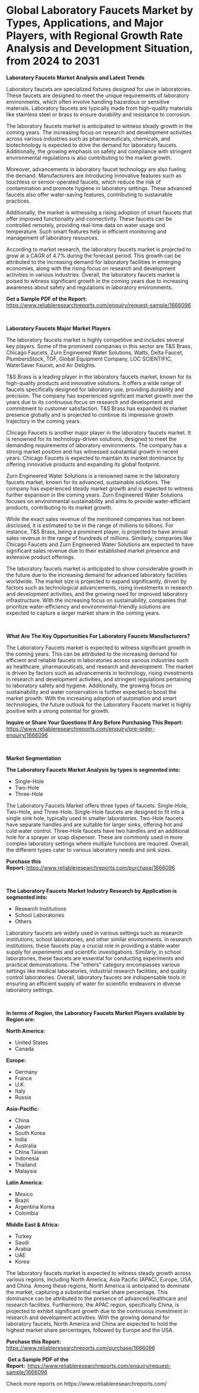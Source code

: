 <p><h1>Global Laboratory Faucets Market by Types, Applications, and Major Players, with Regional Growth Rate Analysis and Development Situation, from 2024 to 2031</h1></p><p><strong>Laboratory Faucets Market Analysis and Latest Trends</strong></p>
<p><p>Laboratory faucets are specialized fixtures designed for use in laboratories. These faucets are designed to meet the unique requirements of laboratory environments, which often involve handling hazardous or sensitive materials. Laboratory faucets are typically made from high-quality materials like stainless steel or brass to ensure durability and resistance to corrosion.</p><p>The laboratory faucets market is anticipated to witness steady growth in the coming years. The increasing focus on research and development activities across various industries such as pharmaceuticals, chemicals, and biotechnology is expected to drive the demand for laboratory faucets. Additionally, the growing emphasis on safety and compliance with stringent environmental regulations is also contributing to the market growth.</p><p>Moreover, advancements in laboratory faucet technology are also fueling the demand. Manufacturers are introducing innovative features such as touchless or sensor-operated faucets, which reduce the risk of contamination and promote hygiene in laboratory settings. These advanced faucets also offer water-saving features, contributing to sustainable practices.</p><p>Additionally, the market is witnessing a rising adoption of smart faucets that offer improved functionality and connectivity. These faucets can be controlled remotely, providing real-time data on water usage and temperature. Such smart features help in efficient monitoring and management of laboratory resources.</p><p>According to market research, the laboratory faucets market is projected to grow at a CAGR of 4.7% during the forecast period. This growth can be attributed to the increasing demand for laboratory facilities in emerging economies, along with the rising focus on research and development activities in various industries. Overall, the laboratory faucets market is poised to witness significant growth in the coming years due to increasing awareness about safety and regulations in laboratory environments.</p></p>
<p><strong>Get a Sample PDF of the Report:&nbsp;</strong> <a href="https://www.reliableresearchreports.com/enquiry/request-sample/1666096">https://www.reliableresearchreports.com/enquiry/request-sample/1666096</a></p>
<p>&nbsp;</p>
<p><strong>Laboratory Faucets Major Market Players</strong></p>
<p><p>The laboratory faucets market is highly competitive and includes several key players. Some of the prominent companies in this sector are T&S Brass, Chicago Faucets, Zurn Engineered Water Solutions, Watts, Delta Faucet, PlumbersStock, TOF, Global Equipment Company, LOC SCIENTIFIC, WaterSaver Faucet, and Air Delights.</p><p>T&S Brass is a leading player in the laboratory faucets market, known for its high-quality products and innovative solutions. It offers a wide range of faucets specifically designed for laboratory use, providing durability and precision. The company has experienced significant market growth over the years due to its continuous focus on research and development and commitment to customer satisfaction. T&S Brass has expanded its market presence globally and is projected to continue its impressive growth trajectory in the coming years.</p><p>Chicago Faucets is another major player in the laboratory faucets market. It is renowned for its technology-driven solutions, designed to meet the demanding requirements of laboratory environments. The company has a strong market position and has witnessed substantial growth in recent years. Chicago Faucets is expected to maintain its market dominance by offering innovative products and expanding its global footprint.</p><p>Zurn Engineered Water Solutions is a renowned name in the laboratory faucets market, known for its advanced, sustainable solutions. The company has experienced steady market growth and is expected to witness further expansion in the coming years. Zurn Engineered Water Solutions focuses on environmental sustainability and aims to provide water-efficient products, contributing to its market growth.</p><p>While the exact sales revenue of the mentioned companies has not been disclosed, it is estimated to be in the range of millions to billions. For instance, T&S Brass, being a prominent player, is projected to have annual sales revenue in the range of hundreds of millions. Similarly, companies like Chicago Faucets and Zurn Engineered Water Solutions are expected to have significant sales revenue due to their established market presence and extensive product offerings.</p><p>The laboratory faucets market is anticipated to show considerable growth in the future due to the increasing demand for advanced laboratory facilities worldwide. The market size is projected to expand significantly, driven by factors such as technological advancements, rising investments in research and development activities, and the growing need for improved laboratory infrastructure. With the increasing focus on sustainability, companies that prioritize water-efficiency and environmental-friendly solutions are expected to capture a larger market share in the coming years.</p></p>
<p>&nbsp;</p>
<p><strong>What Are The Key Opportunities For Laboratory Faucets Manufacturers?</strong></p>
<p><p>The Laboratory Faucets market is expected to witness significant growth in the coming years. This can be attributed to the increasing demand for efficient and reliable faucets in laboratories across various industries such as healthcare, pharmaceuticals, and research and development. The market is driven by factors such as advancements in technology, rising investments in research and development activities, and stringent regulations pertaining to laboratory safety and hygiene. Additionally, the growing focus on sustainability and water conservation is further expected to boost the market growth. With the increasing adoption of automation and smart technologies, the future outlook for the Laboratory Faucets market is highly positive with a strong potential for growth.</p></p>
<p><strong>Inquire or Share Your Questions If Any Before Purchasing This Report:</strong> <a href="https://www.reliableresearchreports.com/enquiry/pre-order-enquiry/1666096">https://www.reliableresearchreports.com/enquiry/pre-order-enquiry/1666096</a></p>
<p>&nbsp;</p>
<p><strong>Market Segmentation</strong></p>
<p><strong>The Laboratory Faucets Market Analysis by types is segmented into:</strong></p>
<p><ul><li>Single-Hole</li><li>Two-Hole</li><li>Three-Hole</li></ul></p>
<p><p>The Laboratory Faucets Market offers three types of faucets: Single-Hole, Two-Hole, and Three-Hole. Single-Hole faucets are designed to fit into a single sink hole, typically used in smaller laboratories. Two-Hole faucets have separate handles and are suitable for larger sinks, offering hot and cold water control. Three-Hole faucets have two handles and an additional hole for a sprayer or soap dispenser. These are commonly used in more complex laboratory settings where multiple functions are required. Overall, the different types cater to various laboratory needs and sink sizes.</p></p>
<p><strong>Purchase this Report:&nbsp;</strong><a href="https://www.reliableresearchreports.com/purchase/1666096">https://www.reliableresearchreports.com/purchase/1666096</a></p>
<p>&nbsp;</p>
<p><strong>The Laboratory Faucets Market Industry Research by Application is segmented into:</strong></p>
<p><ul><li>Research Institutions</li><li>School Laboratories</li><li>Others</li></ul></p>
<p><p>Laboratory faucets are widely used in various settings such as research institutions, school laboratories, and other similar environments. In research institutions, these faucets play a crucial role in providing a stable water supply for experiments and scientific investigations. Similarly, in school laboratories, these faucets are essential for conducting experiments and practical demonstrations. The "others" category encompasses various settings like medical laboratories, industrial research facilities, and quality control laboratories. Overall, laboratory faucets are indispensable tools in ensuring an efficient supply of water for scientific endeavors in diverse laboratory settings.</p></p>
<p>&nbsp;</p>
<p><strong>In terms of Region, the Laboratory Faucets Market Players available by Region are:</strong></p>
<p>
    <p> <strong> North America: </strong>
        <ul>
            <li>United States</li>
            <li>Canada</li>
        </ul>
        </p> 
    <p> <strong> Europe: </strong>
        <ul>
            <li>Germany</li>
            <li>France</li>
            <li>U.K.</li>
            <li>Italy</li>
            <li>Russia</li>
        </ul>
        </p> 
    <p> <strong> Asia-Pacific: </strong>
        <ul>
            <li>China</li>
            <li>Japan</li>
            <li>South Korea</li>
            <li>India</li>
            <li>Australia</li>
            <li>China Taiwan</li>
            <li>Indonesia</li>
            <li>Thailand</li>
            <li>Malaysia</li>
        </ul>
        </p> 
    <p> <strong> Latin America: </strong>
        <ul>
            <li>Mexico</li>
            <li>Brazil</li>
            <li>Argentina Korea</li>
            <li>Colombia</li>
        </ul>
        </p> 
    <p> <strong> Middle East & Africa: </strong>
        <ul>
            <li>Turkey</li>
            <li>Saudi</li>
            <li>Arabia</li>
            <li>UAE</li>
            <li>Korea</li>
        </ul>
    </p>
    </p>
<p><p>The laboratory faucets market is expected to witness steady growth across various regions, including North America, Asia Pacific (APAC), Europe, USA, and China. Among these regions, North America is anticipated to dominate the market, capturing a substantial market share percentage. This dominance can be attributed to the presence of advanced healthcare and research facilities. Furthermore, the APAC region, specifically China, is projected to exhibit significant growth due to the continuous investment in research and development activities. With the growing demand for laboratory faucets, North America and China are expected to hold the highest market share percentages, followed by Europe and the USA.</p></p>
<p><strong>Purchase this Report: </strong><a href="https://www.reliableresearchreports.com/purchase/1666096">https://www.reliableresearchreports.com/purchase/1666096</a></p>
<p>&nbsp;<strong>Get a Sample PDF of the Report:&nbsp;&nbsp;</strong><a href="https://www.reliableresearchreports.com/enquiry/request-sample/1666096">https://www.reliableresearchreports.com/enquiry/request-sample/1666096</a></p>
<p><strong></strong></p>
<p>Check more reports on https://www.reliableresearchreports.com/</p>